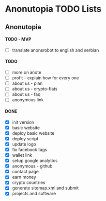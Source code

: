 # Anonutopia TODO Lists

## Anonutopia

#### TODO - MVP

- [ ] translate anonsrobot to english and serbian

#### TODO

- [ ] more on anote
- [ ] profit - explain how for every one
- [ ] about us - plan
- [ ] about us - crypto-fiats
- [ ] about us - faq
- [ ] anonymous link

#### DONE

- [x] init version
- [x] basic website
- [x] deploy basic website
- [x] deploy script
- [x] update logo
- [x] fix facebook tags
- [x] wallet link
- [x] setup google analytics
- [x] anonymous - github
- [x] contact page
- [x] earn money
- [x] crypto countries
- [x] generate sitemap.xml and submit
- [x] projects and software
